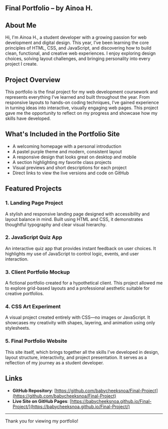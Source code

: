 ## Final Portfolio – by Ainoa H.

## About Me
Hi, I'm Ainoa H., a student developer with a growing passion for web development and digital design. This year, I’ve been learning the core principles of HTML, CSS, and JavaScript, and discovering how to build clean, functional, and creative web experiences. I enjoy exploring design choices, solving layout challenges, and bringing personality into every project I create.

## Project Overview
This portfolio is the final project for my web development coursework and represents everything I’ve learned and built throughout the year. From responsive layouts to hands-on coding techniques, I’ve gained experience in turning ideas into interactive, visually engaging web pages. This project gave me the opportunity to reflect on my progress and showcase how my skills have developed.

## What's Included in the Portfolio Site
- A welcoming homepage with a personal introduction
- A pastel purple theme and modern, consistent layout
- A responsive design that looks great on desktop and mobile
- A section highlighting my favorite class projects
- Visual previews and short descriptions for each project
- Direct links to view the live versions and code on GitHub

## Featured Projects

### 1. **Landing Page Project**
A stylish and responsive landing page designed with accessibility and layout balance in mind. Built using HTML and CSS, it demonstrates thoughtful typography and clear visual hierarchy.

### 2. **JavaScript Quiz App**
An interactive quiz app that provides instant feedback on user choices. It highlights my use of JavaScript to control logic, events, and user interaction.

### 3. **Client Portfolio Mockup**
A fictional portfolio created for a hypothetical client. This project allowed me to explore grid-based layouts and a professional aesthetic suitable for creative portfolios.

### 4. **CSS Art Experiment**
A visual project created entirely with CSS—no images or JavaScript. It showcases my creativity with shapes, layering, and animation using only stylesheets.

### 5. **Final Portfolio Website**
This site itself, which brings together all the skills I’ve developed in design, layout structure, interactivity, and project presentation. It serves as a reflection of my journey as a student developer.

## Links
- **GitHub Repository**: [https://github.com/babycheeksnoa/Final-Project](https://github.com/babycheeksnoa/Final-Project)  
- **Live Site on GitHub Pages**: [https://babycheeksnoa.github.io/Final-Project/](https://babycheeksnoa.github.io/Final-Project/)

---

Thank you for viewing my portfolio!
